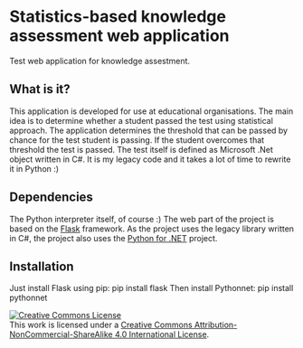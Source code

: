 # Statistics-based knowledge assessment web application

Test web application for knowledge assestment.

## What is it?
This application is developed for use at educational organisations. The main idea is to determine whether a student passed the test using statistical approach. The application determines the threshold that can be passed by chance for the test student is passing. If the student overcomes that threshold the test is passed.
The test itself is defined as Microsoft .Net object written in C#. It is my legacy code and it takes a lot of time to rewrite it in Python :)

## Dependencies
The Python interpreter itself, of course :)
The web part of the project is based on the [Flask](http://flask.pocoo.org/) framework.
As the project uses the legacy library written in C#, the project also uses the [Python for .NET](http://pythonnet.github.io/) project.

## Installation
Just install Flask using pip:
    pip install flask
Then install Pythonnet:
    pip install pythonnet

<a rel="license" href="http://creativecommons.org/licenses/by-nc-sa/4.0/"><img alt="Creative Commons License" style="border-width:0" src="https://i.creativecommons.org/l/by-nc-sa/4.0/88x31.png" /></a><br />This work is licensed under a <a rel="license" href="http://creativecommons.org/licenses/by-nc-sa/4.0/">Creative Commons Attribution-NonCommercial-ShareAlike 4.0 International License</a>.
